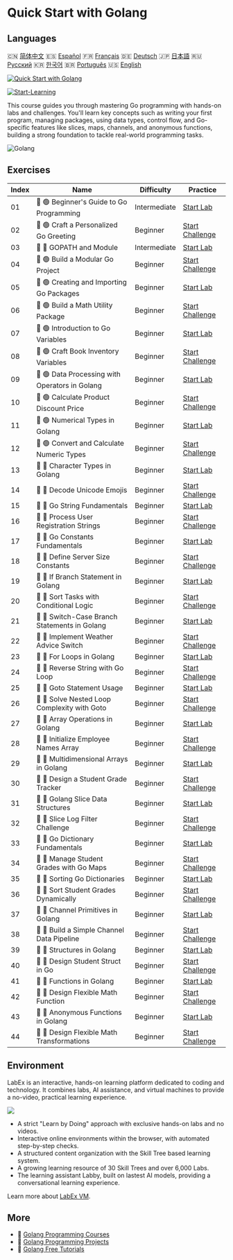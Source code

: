 # Quick Start with Golang

## Languages

🇨🇳 [简体中文](README_zh.md) 🇪🇸 [Español](README_es.md) 🇫🇷 [Français](README_fr.md) 🇩🇪 [Deutsch](README_de.md) 🇯🇵 [日本語](README_ja.md) 🇷🇺 [Русский](README_ru.md) 🇰🇷 [한국어](README_ko.md) 🇧🇷 [Português](README_pt.md) 🇺🇸 [English](README.md) 

[![Quick Start with Golang](https://cover-creator.labex.io/quick-start-with-go.png)](https://labex.io/courses/quick-start-with-go)

[![Start-Learning](https://img.shields.io/badge/Start-Learning-whitesmoke?style=for-the-badge)](https://labex.io/courses/quick-start-with-go)

This course guides you through mastering Go programming with hands-on labs and challenges. You'll learn key concepts such as writing your first program, managing packages, using data types, control flow, and Go-specific features like slices, maps, channels, and anonymous functions, building a strong foundation to tackle real-world programming tasks.

![Golang](https://img.shields.io/badge/Golang-whitesmoke?style=for-the-badge&logo=golang)


## Exercises

|   Index | Name                                           | Difficulty   | Practice                                                                                                                  |
|---------|------------------------------------------------|--------------|---------------------------------------------------------------------------------------------------------------------------|
|      01 | 📖 🟢 Beginner's Guide to Go Programming       | Intermediate | <a target='_blank' href='https://labex.io/tutorials/go-beginner-s-guide-to-go-programming-149062'>Start Lab</a>           |
|      02 | 🎯 🟢 Craft a Personalized Go Greeting         | Beginner     | <a target='_blank' href='https://labex.io/tutorials/go-craft-a-personalized-go-greeting-435633'>Start Challenge</a>       |
|      03 | 📖 🔵 GOPATH and Module                        | Intermediate | <a target='_blank' href='https://labex.io/tutorials/go-gopath-and-module-149063'>Start Lab</a>                            |
|      04 | 🎯 🟢 Build a Modular Go Project               | Beginner     | <a target='_blank' href='https://labex.io/tutorials/go-build-a-modular-go-project-435640'>Start Challenge</a>             |
|      05 | 📖 🟢 Creating and Importing Go Packages       | Beginner     | <a target='_blank' href='https://labex.io/tutorials/go-creating-and-importing-go-packages-149064'>Start Lab</a>           |
|      06 | 🎯 🟢 Build a Math Utility Package             | Beginner     | <a target='_blank' href='https://labex.io/tutorials/go-build-a-math-utility-package-435676'>Start Challenge</a>           |
|      07 | 📖 🟢 Introduction to Go Variables             | Beginner     | <a target='_blank' href='https://labex.io/tutorials/go-introduction-to-go-variables-149065'>Start Lab</a>                 |
|      08 | 🎯 🟢 Craft Book Inventory Variables           | Beginner     | <a target='_blank' href='https://labex.io/tutorials/go-craft-book-inventory-variables-435684'>Start Challenge</a>         |
|      09 | 📖 🟢 Data Processing with Operators in Golang | Beginner     | <a target='_blank' href='https://labex.io/tutorials/go-data-processing-with-operators-in-golang-149066'>Start Lab</a>     |
|      10 | 🎯 🟢 Calculate Product Discount Price         | Beginner     | <a target='_blank' href='https://labex.io/tutorials/calculate-product-discount-price-435694'>Start Challenge</a>          |
|      11 | 📖 🟢 Numerical Types in Golang                | Beginner     | <a target='_blank' href='https://labex.io/tutorials/go-numerical-types-in-golang-149067'>Start Lab</a>                    |
|      12 | 🎯 🟢 Convert and Calculate Numeric Types      | Beginner     | <a target='_blank' href='https://labex.io/tutorials/convert-and-calculate-numeric-types-435824'>Start Challenge</a>       |
|      13 | 📖 🔵 Character Types in Golang                | Beginner     | <a target='_blank' href='https://labex.io/tutorials/go-character-types-in-golang-149068'>Start Lab</a>                    |
|      14 | 🎯 🔵 Decode Unicode Emojis                    | Beginner     | <a target='_blank' href='https://labex.io/tutorials/go-decode-unicode-emojis-435852'>Start Challenge</a>                  |
|      15 | 📖 🔵 Go String Fundamentals                   | Beginner     | <a target='_blank' href='https://labex.io/tutorials/go-go-string-fundamentals-149069'>Start Lab</a>                       |
|      16 | 🎯 🔵 Process User Registration Strings        | Beginner     | <a target='_blank' href='https://labex.io/tutorials/go-process-user-registration-strings-436083'>Start Challenge</a>      |
|      17 | 📖 🔵 Go Constants Fundamentals                | Beginner     | <a target='_blank' href='https://labex.io/tutorials/go-go-constants-fundamentals-149070'>Start Lab</a>                    |
|      18 | 🎯 🔵 Define Server Size Constants             | Beginner     | <a target='_blank' href='https://labex.io/tutorials/go-define-server-size-constants-436400'>Start Challenge</a>           |
|      19 | 📖 🔵 If Branch Statement in Golang            | Beginner     | <a target='_blank' href='https://labex.io/tutorials/go-if-branch-statement-in-golang-149071'>Start Lab</a>                |
|      20 | 🎯 🔵 Sort Tasks with Conditional Logic        | Beginner     | <a target='_blank' href='https://labex.io/tutorials/go-sort-tasks-with-conditional-logic-436418'>Start Challenge</a>      |
|      21 | 📖 🔵 Switch-Case Branch Statements in Golang  | Beginner     | <a target='_blank' href='https://labex.io/tutorials/go-switch-case-branch-statements-in-golang-149072'>Start Lab</a>      |
|      22 | 🎯 🔵 Implement Weather Advice Switch          | Beginner     | <a target='_blank' href='https://labex.io/tutorials/go-implement-weather-advice-switch-436449'>Start Challenge</a>        |
|      23 | 📖 🔵 For Loops in Golang                      | Beginner     | <a target='_blank' href='https://labex.io/tutorials/go-for-loops-in-golang-149073'>Start Lab</a>                          |
|      24 | 🎯 🔵 Reverse String with Go Loop              | Beginner     | <a target='_blank' href='https://labex.io/tutorials/go-reverse-string-with-go-loop-436520'>Start Challenge</a>            |
|      25 | 📖 🔵 Goto Statement Usage                     | Beginner     | <a target='_blank' href='https://labex.io/tutorials/go-goto-statement-usage-149074'>Start Lab</a>                         |
|      26 | 🎯 🔵 Solve Nested Loop Complexity with Goto   | Beginner     | <a target='_blank' href='https://labex.io/tutorials/go-solve-nested-loop-complexity-with-goto-436529'>Start Challenge</a> |
|      27 | 📖 🔵 Array Operations in Golang               | Beginner     | <a target='_blank' href='https://labex.io/tutorials/go-array-operations-in-golang-149075'>Start Lab</a>                   |
|      28 | 🎯 🔵 Initialize Employee Names Array          | Beginner     | <a target='_blank' href='https://labex.io/tutorials/go-initialize-employee-names-array-436643'>Start Challenge</a>        |
|      29 | 📖 🔵 Multidimensional Arrays in Golang        | Beginner     | <a target='_blank' href='https://labex.io/tutorials/go-multidimensional-arrays-in-golang-149076'>Start Lab</a>            |
|      30 | 🎯 🔵 Design a Student Grade Tracker           | Beginner     | <a target='_blank' href='https://labex.io/tutorials/go-design-a-student-grade-tracker-436649'>Start Challenge</a>         |
|      31 | 📖 🔵 Golang Slice Data Structures             | Beginner     | <a target='_blank' href='https://labex.io/tutorials/go-golang-slice-data-structures-149077'>Start Lab</a>                 |
|      32 | 🎯 🔵 Slice Log Filter Challenge               | Beginner     | <a target='_blank' href='https://labex.io/tutorials/go-slice-log-filter-challenge-436686'>Start Challenge</a>             |
|      33 | 📖 🔵 Go Dictionary Fundamentals               | Beginner     | <a target='_blank' href='https://labex.io/tutorials/go-go-dictionary-fundamentals-149080'>Start Lab</a>                   |
|      34 | 🎯 🔵 Manage Student Grades with Go Maps       | Beginner     | <a target='_blank' href='https://labex.io/tutorials/go-manage-student-grades-with-go-maps-436735'>Start Challenge</a>     |
|      35 | 📖 🔵 Sorting Go Dictionaries                  | Beginner     | <a target='_blank' href='https://labex.io/tutorials/go-sorting-go-dictionaries-149095'>Start Lab</a>                      |
|      36 | 🎯 🔵 Sort Student Grades Dynamically          | Beginner     | <a target='_blank' href='https://labex.io/tutorials/go-sort-student-grades-dynamically-437203'>Start Challenge</a>        |
|      37 | 📖 🔵 Channel Primitives in Golang             | Beginner     | <a target='_blank' href='https://labex.io/tutorials/go-channel-primitives-in-golang-149096'>Start Lab</a>                 |
|      38 | 🎯 🔵 Build a Simple Channel Data Pipeline     | Beginner     | <a target='_blank' href='https://labex.io/tutorials/go-build-a-simple-channel-data-pipeline-437199'>Start Challenge</a>   |
|      39 | 📖 🔵 Structures in Golang                     | Beginner     | <a target='_blank' href='https://labex.io/tutorials/go-structures-in-golang-149097'>Start Lab</a>                         |
|      40 | 🎯 🔵 Design Student Struct in Go              | Beginner     | <a target='_blank' href='https://labex.io/tutorials/go-design-student-struct-in-go-437202'>Start Challenge</a>            |
|      41 | 📖 🔵 Functions in Golang                      | Beginner     | <a target='_blank' href='https://labex.io/tutorials/go-functions-in-golang-149098'>Start Lab</a>                          |
|      42 | 🎯 🔵 Design Flexible Math Function            | Beginner     | <a target='_blank' href='https://labex.io/tutorials/go-design-flexible-math-function-437200'>Start Challenge</a>          |
|      43 | 📖 🔵 Anonymous Functions in Golang            | Beginner     | <a target='_blank' href='https://labex.io/tutorials/go-anonymous-functions-in-golang-149099'>Start Lab</a>                |
|      44 | 🎯 🔵 Design Flexible Math Transformations     | Beginner     | <a target='_blank' href='https://labex.io/tutorials/go-design-flexible-math-transformations-437201'>Start Challenge</a>   |

## Environment

LabEx is an interactive, hands-on learning platform dedicated to coding and technology. It combines labs, AI assistance, and virtual machines to provide a no-video, practical learning experience.

![](https://tutorial-screenshot.getvm.io/images/vm-1725247253.png)

- A strict "Learn by Doing" approach with exclusive hands-on labs and no videos.
- Interactive online environments within the browser, with automated step-by-step checks.
- A structured content organization with the Skill Tree based learning system.
- A growing learning resource of 30 Skill Trees and over 6,000 Labs.
- The learning assistant Labby, built on lastest AI models, providing a conversational learning experience.

Learn more about [LabEx VM](https://support.labex.io/using-labex/virtual-machine).

## More

- 🔗 [Golang Programming Courses](https://github.com/labex-labs/awesome-programming-courses)
- 🔗 [Golang Programming Projects](https://github.com/labex-labs/awesome-programming-projects)
- 🔗 [Golang Free Tutorials](https://github.com/labex-labs/go-free-tutorials)


